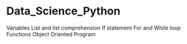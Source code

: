 # Data_Science_Python
Variables
List and list comprehension
If statement
For and While loop
Functions 
Object Oriented Program
